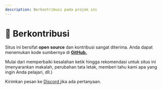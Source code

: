 ```yaml
---
description: Berkontribusi pada projek ini
---
```


# 🤝 Berkontribusi

Situs ini bersifat **open source** dan kontribusi sangat diterima. Anda dapat menemukan kode sumbernya di [**GitHub.** ](https://github.com/senhan07/stable-diffusion-wiki)

Mulai dari memperbaiki kesalahan ketik hingga rekomendasi untuk situs ini (menyarankan makalah, perubahan tata letak, memberi tahu kami apa yang ingin Anda pelajari, dll.)

Kirimkan pesan ke [Discord ](https://discord.com/users/288949391748759553)jika ada pertanyaan.
